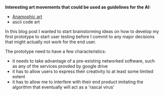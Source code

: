 **Interesting art movements that could be used as guidelines for the AI:**
- [Anamophic art](https://www.demilked.com/anamorphosis-anamorphic-cylinder-art/)
- ascii code art


In this blog post I wanted to start brainstorming ideas on how to develop my first prototype to start user testing before I commit to any major decisions that might actually not work for the end user.

The prototype need to have a few characteristics:
- it needs to take advantage of a pre-existing networked software, such as any of the services provded by google drive
- it has to allow users to express their creativity to at least some limited extent
- it has to allow me to interfere with their end product imitating the algorithm that eventually will act as a 'rascal virus'

